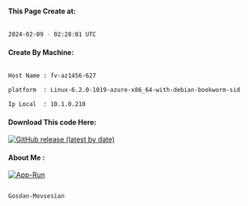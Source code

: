 
   
#### This Page Create at:

```bash

2024-02-09 - 02:28:01 UTC

```

#### Create By Machine:

```bash

Host Name : fv-az1456-627

platform  : Linux-6.2.0-1019-azure-x86_64-with-debian-bookworm-sid

Ip Local  : 10.1.0.210

```
#### Download This code Here:

[![GitHub release (latest by date)](https://img.shields.io/github/v/release/Gosdan-Movsesian/Gosdan?style=for-the-badge&label=Download)](https://github.com/Gosdan-Movsesian/Gosdan/releases) 

</p> 

#### About Me :

[![App-Run](https://github.com/Gosdan-Movsesian/Gosdan/actions/workflows/App-Run.yml/badge.svg)](https://github.com/Gosdan-Movsesian/Gosdan/actions/workflows/App-Run.yml)

```bash

Gosdan-Movsesian

```

